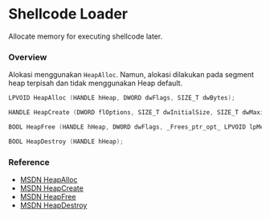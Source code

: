 # Shellcode Loader

Allocate memory for executing shellcode later.

### Overview

Alokasi menggunakan `HeapAlloc`. Namun, alokasi dilakukan pada segment heap terpisah dan tidak menggunakan Heap default.

```c++
LPVOID HeapAlloc (HANDLE hHeap, DWORD dwFlags, SIZE_T dwBytes);

HANDLE HeapCreate (DWORD flOptions, SIZE_T dwInitialSize, SIZE_T dwMaximumSize);

BOOL HeapFree (HANDLE hHeap, DWORD dwFlags, _Frees_ptr_opt_ LPVOID lpMem);

BOOL HeapDestroy (HANDLE hHeap);
```

### Reference 

- [MSDN HeapAlloc](https://docs.microsoft.com/en-us/windows/win32/api/heapapi/nf-heapapi-heapalloc)
- [MSDN HeapCreate](https://docs.microsoft.com/en-us/windows/win32/api/heapapi/nf-heapapi-heapcreate)
- [MSDN HeapFree](https://docs.microsoft.com/en-us/windows/win32/api/heapapi/nf-heapapi-heapfree)
- [MSDN HeapDestroy](https://docs.microsoft.com/en-us/windows/win32/api/heapapi/nf-heapapi-heapdestroy)